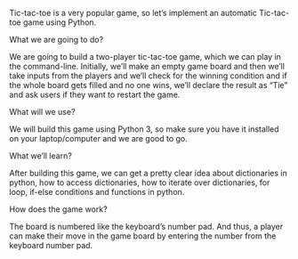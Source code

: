Tic-tac-toe is a very popular game, so let’s implement an automatic Tic-tac-toe game using Python.

What we are going to do?

We are going to build a two-player tic-tac-toe game, which we can play in the command-line. Initially, we’ll make an empty game board 
and then we’ll take inputs from the players and we’ll check for the winning condition and if the whole board gets filled and no one wins,
we’ll declare the result as “Tie” and ask users if they want to restart the game.

What will we use?

We will build this game using Python 3, so make sure you have it installed on your laptop/computer and we are good to go.

What we’ll learn?

After building this game, we can get a pretty clear idea about dictionaries in python, how to access dictionaries, 
how to iterate over dictionaries, for loop, if-else conditions and functions in python.

How does the game work?

The board is numbered like the keyboard’s number pad. And thus, a player can make their move in the game board by entering the number from the keyboard number pad.
